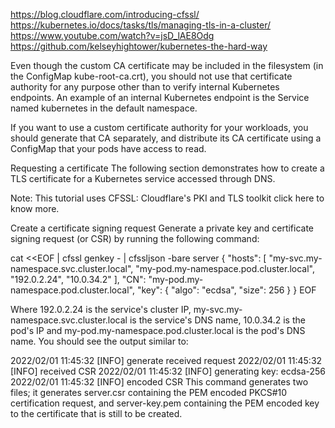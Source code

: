https://blog.cloudflare.com/introducing-cfssl/
https://kubernetes.io/docs/tasks/tls/managing-tls-in-a-cluster/
https://www.youtube.com/watch?v=jsD_lAE8Odg
https://github.com/kelseyhightower/kubernetes-the-hard-way

Even though the custom CA certificate may be included in the filesystem (in the ConfigMap kube-root-ca.crt), you should not use that certificate authority for any purpose other than to verify internal Kubernetes endpoints. An example of an internal Kubernetes endpoint is the Service named kubernetes in the default namespace.

If you want to use a custom certificate authority for your workloads, you should generate that CA separately, and distribute its CA certificate using a ConfigMap that your pods have access to read.


Requesting a certificate
The following section demonstrates how to create a TLS certificate for a Kubernetes service accessed through DNS.

Note: This tutorial uses CFSSL: Cloudflare's PKI and TLS toolkit click here to know more.


Create a certificate signing request
Generate a private key and certificate signing request (or CSR) by running the following command:

cat <<EOF | cfssl genkey - | cfssljson -bare server
{
  "hosts": [
    "my-svc.my-namespace.svc.cluster.local",
    "my-pod.my-namespace.pod.cluster.local",
    "192.0.2.24",
    "10.0.34.2"
  ],
  "CN": "my-pod.my-namespace.pod.cluster.local",
  "key": {
    "algo": "ecdsa",
    "size": 256
  }
}
EOF

Where 192.0.2.24 is the service's cluster IP, my-svc.my-namespace.svc.cluster.local is the service's DNS name, 10.0.34.2 is the pod's IP and my-pod.my-namespace.pod.cluster.local is the pod's DNS name. You should see the output similar to:

2022/02/01 11:45:32 [INFO] generate received request
2022/02/01 11:45:32 [INFO] received CSR
2022/02/01 11:45:32 [INFO] generating key: ecdsa-256
2022/02/01 11:45:32 [INFO] encoded CSR
This command generates two files; it generates server.csr containing the PEM encoded PKCS#10 certification request, and server-key.pem containing the PEM encoded key to the certificate that is still to be created.

